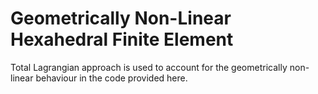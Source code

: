 # Geometrically Non-Linear Hexahedral Finite Element
Total Lagrangian approach is used to account for the geometrically non-linear behaviour in the code provided here.
